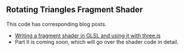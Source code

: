 ## Rotating Triangles Fragment Shader

This code has corresponding blog posts.

*  [Writing a fragment shader in GLSL and using it with three.js](https://lvngd.com/blog/how-write-custom-fragment-shader-glsl-and-use-it-threejs/)
*  Part II is coming soon, which will go over the shader code in detail.



